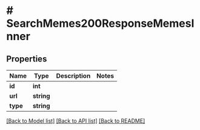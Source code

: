 # # SearchMemes200ResponseMemesInner

## Properties

Name | Type | Description | Notes
------------ | ------------- | ------------- | -------------
**id** | **int** |  |
**url** | **string** |  |
**type** | **string** |  |

[[Back to Model list]](../../README.md#models) [[Back to API list]](../../README.md#endpoints) [[Back to README]](../../README.md)
